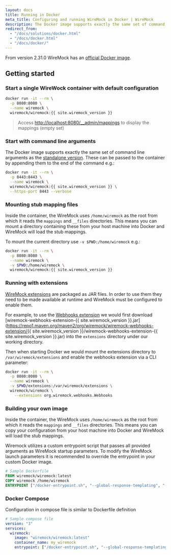 ```yaml
---
layout: docs
title: Running in Docker
meta_title: Configuring and running WireMock in Docker | WireMock
description: The Docker image supports exactly the same set of command line arguments as the standalone version. These can be passed to the container by appending them to the end of the command.
redirect_from: 
  - "/docs/solutions/docker.html"
  - "/docs/docker.html"
  - "/docs/docker/"
---
```


From version 2.31.0 WireMock has an [official Docker image](https://hub.docker.com/r/wiremock/wiremock).

## Getting started

### Start a single WireWock container with default configuration

```sh
docker run -it --rm \
  -p 8080:8080 \
  --name wiremock \
  wiremock/wiremock:{{ site.wiremock_version }}
```

> Access [http://localhost:8080/\_\_admin/mappings](http://localhost:8080/__admin/mappings) to display the mappings (empty set)

### Start with command line arguments

The Docker image supports exactly the same set of command line arguments as the [standalone version](../java-jar#command-line-options).
These can be passed to the container by appending them to the end of the command e.g.:

```sh
docker run -it --rm \
  -p 8443:8443 \
  --name wiremock \
  wiremock/wiremock:{{ site.wiremock_version }} \
  --https-port 8443 --verbose
```

### Mounting stub mapping files

Inside the container, the WireMock uses `/home/wiremock` as the root from which it reads the `mappings` and `__files` directories.
This means you can mount a directory containing these from your host machine into Docker and WireMock will load the stub mappings.

To mount the current directory use `-v $PWD:/home/wiremock` e.g.:

```sh
docker run -it --rm \
  -p 8080:8080 \
  --name wiremock \
  -v $PWD:/home/wiremock \
  wiremock/wiremock:{{ site.wiremock_version }}
```

### Running with extensions

[WireMock extensions](../../extending-wiremock/) are packaged as JAR files. In order to use them they need to be made
available at runtime and WireMock must be configured to enable them.

For example, to use the [Webhooks extension](../../webhooks-and-callbacks/) we would first download [wiremock-webhooks-extension-{{ site.wiremock_version }}.jar](https://repo1.maven.org/maven2/org/wiremock/wiremock-webhooks-extension/{{ site.wiremock_version }}/wiremock-webhooks-extension-{{ site.wiremock_version }}.jar)
into the `extensions` directory under our working directory.

Then when starting Docker we would mount the extensions directory to `/var/wiremock/extensions` and enable the webhooks extension
via a CLI parameter:

```sh
docker run -it --rm \
  -p 8080:8080 \
  --name wiremock \
  -v $PWD/extensions:/var/wiremock/extensions \
  wiremock/wiremock \
    --extensions org.wiremock.webhooks.Webhooks
```

### Building your own image

Inside the container, the WireMock uses `/home/wiremock` as the root from which it reads the `mappings` and `__files` directories.
This means you can copy your configuration from your host machine into Docker and WireMock will load the stub mappings.

Wiremock utilizes a custom entrypoint script that passes all provided arguments as WireMock startup parameters. To modify the WireMock launch parameters it is recommended to override the entrypoint in your custom Docker image. 

```Dockerfile
# Sample Dockerfile
FROM wiremock/wiremock:latest
COPY wiremock /home/wiremock
ENTRYPOINT ["/docker-entrypoint.sh", "--global-response-templating", "--disable-gzip", "--verbose"]
```

### Docker Compose

Configuration in compose file is similar to Dockerfile definition

```YAML
# Sample compose file
version: "3"
services:
  wiremock:
    image: "wiremock/wiremock:latest"
    container_name: my_wiremock
    entrypoint: ["/docker-entrypoint.sh", "--global-response-templating", "--disable-gzip", "--verbose"]
```


